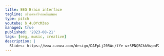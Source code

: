 ```yaml
---
title: EEG Brain interface
tagline: สร้างดนตรีจากคลื่นสมอง
type: pitch
youtube: b_4u0YcM3ao
managed: true
published: '2023-08-21'
tags: [eeg, music, creative]
description: |
  Slides: https://www.canva.com/design/DAFpLj205Ac/tYe-wrSPNQBCkkVwpnF2Mg/view
---
```

